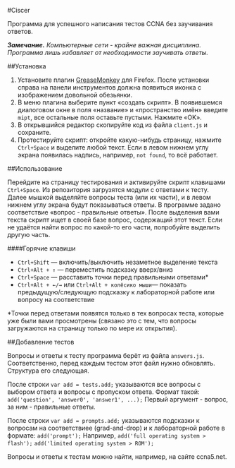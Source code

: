 #Ciscer

Программа для успешного написания тестов CCNA без заучивания ответов.

_**Замечание.** Компьютерные сети - крайне важная дисциплина. Программа лишь избавляет от необходимости заучивать ответы._

##Установка

1. Установите плагин [GreaseMonkey](https://addons.mozilla.org/ru/firefox/addon/greasemonkey/) для Firefox. После установки справа на панели инструментов должна появиться иконка с изображением довольной обезьянки.
2. В меню плагина выберите пункт «создать скрипт». В появившемся диалоговом окне в поля «название» и «пространство имён» введите `mipt`, все остальные поля оставьте пустыми. Нажмите «OK».
3. В открывшийся редактор скопируйте код из файла `client.js` и сохраните.
4. Протестируйте скрипт: откройте какую-нибудь страницу, нажмите `Ctrl+Space` и выделите любой текст. Если в левом нижнем углу экрана появилась надпись, например, `not found`, то всё работает.

##Использование

Перейдите на страницу тестирования и активируйте скрипт клавишами `Ctrl+Space`. Из репозитория загрузятся модули с ответами к тесту.
Далее мышкой выделяйте вопросы теста (или их части), и в левом нижнем углу экрана будут показываться ответы. В программе задано соответствие «вопрос - правильные ответы». После выделения вами текста скрипт ищет в своей базе вопрос, содержащий этот текст. Если не удаётся найти вопрос по какой-то его части, попробуйте выделить другую часть.

####Горячие клавиши
+ `Ctrl+Shift` — включить/выключить незаметное выделение текста
+ `Ctrl+Alt + ↑` — переместить подсказку вверх/вниз
+ `Ctrl+Space` — расставить точки перед правильными ответами*
+ `Ctrl+Alt + ←/→` или `Ctrl+Alt + колёсико мыши`— показать предыдущую/следующую подсказку к лабораторной работе или вопросу на соответствие

\*Точки перед ответами появятся только в тех вопросах теста, которые уже были вами просмотрены (связано это с тем, что вопросы загружаются на страницу только по мере их открытия).

##Добавление тестов

Вопросы и ответы к тесту программа берёт из файла `answers.js`. Соответственно, перед каждым тестом этот файл нужно обновлять. Структура его следующая.

После строки `var add = tests.add;` указываются все вопросы с выбором ответа и вопросы с пропуском ответа. Формат такой:
`add('question', 'answer0', 'answer1', ...);`
Первый аргумент - вопрос, за ним - правильные ответы.

После строки `var add = prompts.add;` указываются подсказки к вопросам на соответствиее (grad-and-drop) и к лабораторной работе в формате:
`add('prompt');`
Например,
`add('full operating system > flash');`
`add('limited operating system > ROM');`

Вопросы и ответы к тестам можно найти, например, на сайте ccna5.net.